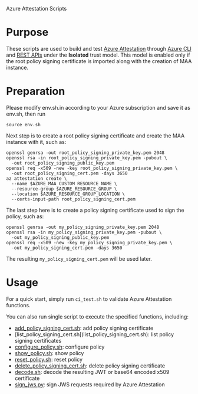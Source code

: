 Azure Attestation Scripts

# Purpose

These scripts are used to build and test [Azure Attestation](https://azure.microsoft.com/en-us/products/azure-attestation) through [Azure CLI](https://learn.microsoft.com/en-us/cli/azure/service-page/azure%20attestation?view=azure-cli-latest) and [REST APIs](https://learn.microsoft.com/en-us/rest/api/attestation/) under the **Isolated** trust model. This model is enabled only if the root policy signing certificate is imported along with the creation of MAA instance.

# Preparation

Please modify env.sh.in according to your Azure subscription and save it as env.sh, then run
```shell
source env.sh
```

Next step is to create a root policy signing certificate and create the MAA instance with it, such as:
```shell
openssl genrsa -out root_policy_signing_private_key.pem 2048
openssl rsa -in root_policy_signing_private_key.pem -pubout \
  -out root_policy_signing_public_key.pem
openssl req -x509 -new -key root_policy_signing_private_key.pem \
  -out root_policy_signing_cert.pem -days 3650
az attestation create \
  --name $AZURE_MAA_CUSTOM_RESOURCE_NAME \
  --resource-group $AZURE_RESOURCE_GROUP \
  --location $AZURE_RESOURCE_GROUP_LOCATION \
  --certs-input-path root_policy_signing_cert.pem
```

The last step here is to create a policy signing certificate used to sign the policy, such as:
```shell
openssl genrsa -out my_policy_signing_private_key.pem 2048
openssl rsa -in my_policy_signing_private_key.pem -pubout \
  -out my_policy_signing_public_key.pem
openssl req -x509 -new -key my_policy_signing_private_key.pem \
  -out my_policy_signing_cert.pem -days 3650
```

The resulting `my_policy_signing_cert.pem` will be used later.

# Usage

For a quick start, simply run `ci_test.sh` to validate Azure Attestation functions.

You can also run single script to execute the specified functions, including:
- [add_policy_signing_cert.sh](add_policy_signing_cert.sh): add policy signing certificate
- [list_policy_signing_cert.sh[(list_policy_signing_cert.sh): list policy signing certificates
- [configure_policy.sh](configure_policy.sh): configure policy
- [show_policy.sh](show_policy.sh): show policy
- [reset_policy.sh](reset_policy.sh): reset policy
- [delete_policy_signing_cert.sh](delete_policy_signing_cert.sh): delete policy signing certificate
- [decode.sh](decode.sh): decode the resulting JWT or base64 encoded x509 certificate
- [sign_jws.py](sign_jws.py): sign JWS requests required by Azure Attestation

